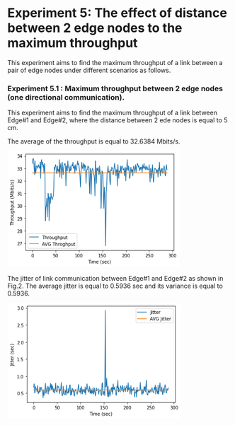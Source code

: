 # Experiment 5: The effect of distance between 2 edge nodes to the maximum throughput 

This experiment aims to find the maximum throughput of a link between a pair of edge nodes under different scenarios as follows. 

### Experiment 5.1 : Maximum throughput between 2 edge nodes (one directional communication).
This experiment aims to find the maximum throughput of a link between Edge#1 and Edge#2, where the distance between 2 ede nodes is equal to 5 cm.  <br />

The average of the throughput is equal to 32.6384 Mbits/s.

![Fig1](./Figure_results_ex5/Throughput_dis_5cm.png)


The jitter of link communication between Edge#1 and Edge#2 as shown in Fig.2. The average jitter is equal to 0.5936 sec and its variance is equal to 0.5936. <br />

![Fig2](./Figure_results_ex5/Jitter_dis_5cm.png)

